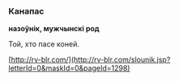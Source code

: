 ### Канапас
**назоўнік, мужчынскі род**

Той, хто пасе коней.

<a rel="author">[http://rv-blr.com/](http://rv-blr.com/slounik.jsp?letterId=0&maskId=0&pageId=1298)</a>
